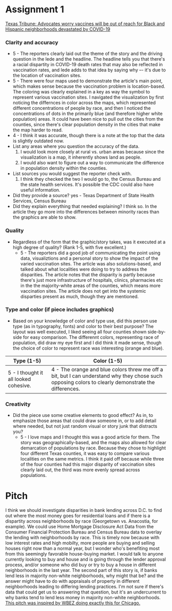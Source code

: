 # Assignment 1 

[Texas Tribune: Advocates worry vaccines will be out of reach for Black and Hispanic neighborhoods devastated by COVID-19](https://www.texastribune.org/2021/01/09/texas-coronavirus-vaccine-racial-inequality/) 

### Clarity and accuracy

  * 5 - The reporters clearly laid out the theme of the story and the driving question in the lede and the headline. The headline tells you that there's a racial dispartity in COVID-19 death rates that may also be reflected in vaccination rates, and lede adds to that idea by saying why –- it's due to the location of vaccination sites. 
  * 5 - There were four maps used to demonstrate the article's main point, which makes sense because the vaccination problem is location-based. The coloring was clearly explained in a key as way the symbol to represent various vaccination sites. I navigated the visualization by first noticing the differnces in color across the maps, which represented different concentrations of people by race, and then I noticed the concentrations of dots in the primarily blue (and therefore higher white population) areas. It could have been nice to pull out the cities from the counties, since there's clear population density in the cities that make the map harder to read. 
  * 4 - I think it was accurate, though there is a note at the top that the data is slightly outdated now. 
  * List any areas where you question the accuracy of the data.
    1. I would look more closely at rural vs. urban areas because since the visualization is a map, it inherently shows land as people. 
    2. I would also want to figure out a way to communicate the difference in population density within the counties. 
  * List sources you would suggest the reporter check with. 
    1. I think they checked the two I would go to, the Census Bureau and the state health services. It's possible the CDC could also have useful information. 
  * Did they provide a source? yes - Texas Department of State Health Services, Census Bureau
  * Did they explain everything that needed explaining? I think so. In the article they go more into the differences between minority races than the graphics are able to show. 

### Quality

  * Regardless of the form that the graphic/story takes, was it executed at a high degree of quality? (Rank 1-5, with five excellent.)
    * 5 - The reporters did a good job of communicating the point using data, visualiztions and a personal story to show the impact of the varied vaccination sites. The article was also solutions-based, and talked about what localities were doing to try to address the disparities. The article notes that the disparity is partly because there's just more infrastructure of hospitals, clinics, pharmacies etc in the the majority-white areas of the counties, which means more vaccination sites. The article does not get into the systemic disparties present as much, though they are mentioned.  

### Type and color (if piece includes graphics)

  * Based on your knowledge of color and type use, did this person use type (as in typography, fonts) and color to their best purpose?
The layout was well executed, I liked seeing all four counties shown side-by-side for easy comparison. The differennt colors, representing race of population, did draw my eye first and I did think it made sense, though the choice of color to represent race was interesting (orange and blue).  

Type (1-5) | Color (1-5) 
-----|------
5 - I thought it all looked cohesive. | 4 - The orange and blue colors threw me off a bit, but I can understand why they chose such opposing colors to clearly demonstrate the differences.   

### Creativity

  * Did the piece use some creative elements to good effect? As in, to emphasize those areas that could draw someone in, or to add detail where needed, but not just random visual or story junk that distracts you?
    * 5 - I love maps and I thought this was a good article for them. The story was geographically-based, and the maps also allowed for clear demarcation of populations by race. Because they chose to highlight four different Texas counties, it was easy to compare various localities on the same metrics. I think it paid off because while three of the four counties had this major disparity of vaccination sites clearly laid out, the third was more evenly spread across populations. 


# Pitch 

I think we should investigate disparities in bank lending across D.C. to find out where the most money goes for residential loans and if there is a dispartity across neighborhoods by race (Georgetown vs. Anacostia, for example). We could use Home Mortgage Disclosure Act Data from the Consumer Financial Protection Bureau and Census Bureau data to overlay the lending with neighborhoods by race. This is timely now because with low interest rates and high mobilty, more people are buying and selling houses right now than a normal year, but I wonder who's benefiting most from this seemingly favorable house-buying market. I would talk to anyone currently looking to buy and house and is going through the lender approval process, and/or someone who did buy or try to buy a house in different neighborhoods in the last year. The second part of this story is, if banks lend less in majority non-white neighborhoods, why might that be? and the answer might have to do with appraisals of property in different neighborhoods leading to differing lending practices. I'm not sure if there's data that could get us to answering that question, but it's an undercurrent to why banks tend to lend less money in majority non-white neighborhoods. [This pitch was inspired by WBEZ doing exactly this for Chicago.](https://interactive.wbez.org/2020/banking/disparity/) 

